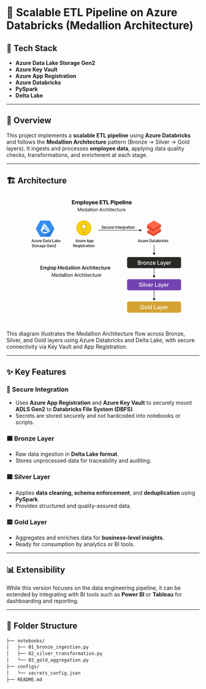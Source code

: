 # 🔷 Scalable ETL Pipeline on Azure Databricks (Medallion Architecture)

## 🧰 Tech Stack
- **Azure Data Lake Storage Gen2**
- **Azure Key Vault**
- **Azure App Registration**
- **Azure Databricks**
- **PySpark**
- **Delta Lake**

---

## 📖 Overview

This project implements a **scalable ETL pipeline** using **Azure Databricks** and follows the **Medallion Architecture** pattern (Bronze → Silver → Gold layers). It ingests and processes **employee data**, applying data quality checks, transformations, and enrichment at each stage.

---


## 🏗️ Architecture

![ETL Architecture](/Architecture.png)

This diagram illustrates the Medallion Architecture flow across Bronze, Silver, and Gold layers using Azure Databricks and Delta Lake, with secure connectivity via Key Vault and App Registration.

----

## ✨ Key Features

### 🔐 Secure Integration
- Uses **Azure App Registration** and **Azure Key Vault** to securely mount **ADLS Gen2** to **Databricks File System (DBFS)**.
- Secrets are stored securely and not hardcoded into notebooks or scripts.

### 🟫 Bronze Layer
- Raw data ingestion in **Delta Lake format**.
- Stores unprocessed data for traceability and auditing.

### 🟪 Silver Layer
- Applies **data cleaning, schema enforcement**, and **deduplication** using **PySpark**.
- Provides structured and quality-assured data.

### 🟨 Gold Layer
- Aggregates and enriches data for **business-level insights**.
- Ready for consumption by analytics or BI tools.

---

## 📊 Extensibility

While this version focuses on the data engineering pipeline, it can be extended by integrating with BI tools such as **Power BI** or **Tableau** for dashboarding and reporting.

---

## 📁 Folder Structure
```bash
├── notebooks/
│   ├── 01_bronze_ingestion.py
│   ├── 02_silver_transformation.py
│   └── 03_gold_aggregation.py
├── configs/
│   └── secrets_config.json
├── README.md
